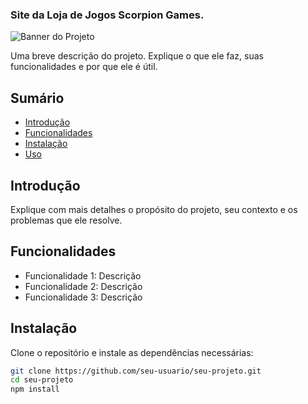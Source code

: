 ### Site da Loja de Jogos Scorpion Games.
![Banner do Projeto](.src/assets/ScorpionGames.png)

Uma breve descrição do projeto. Explique o que ele faz, suas funcionalidades e por que ele é útil.

## Sumário

- [Introdução](#introdução)
- [Funcionalidades](#funcionalidades)
- [Instalação](#instalação)
- [Uso](#uso)

## Introdução

Explique com mais detalhes o propósito do projeto, seu contexto e os problemas que ele resolve.

## Funcionalidades

- Funcionalidade 1: Descrição
- Funcionalidade 2: Descrição
- Funcionalidade 3: Descrição

## Instalação

Clone o repositório e instale as dependências necessárias:

```bash
git clone https://github.com/seu-usuario/seu-projeto.git
cd seu-projeto
npm install
